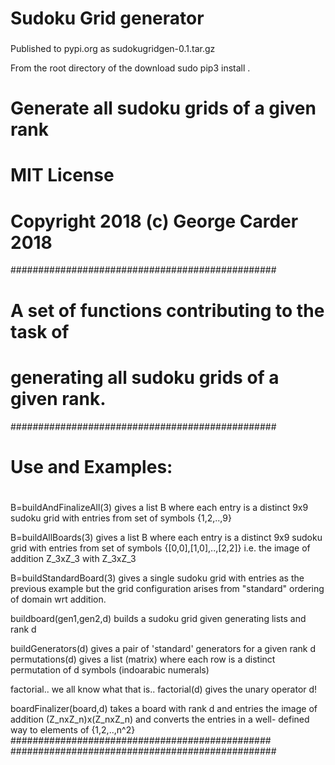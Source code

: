 # Sudoku Grid generator  
### 
Published to pypi.org as sudokugridgen-0.1.tar.gz

From the root directory of the download
sudo pip3 install .

# Generate all sudoku grids of a given rank 
# MIT License
# Copyright 2018 (c) George Carder 2018

################################################
# A set of functions contributing to the task of
# generating all sudoku grids of a given rank.
################################################
# Use and Examples:
#
 B=buildAndFinalizeAll(3) gives a list B where
 each entry is a distinct 9x9 sudoku grid with
 entries from set of symbols {1,2,..,9}

 B=buildAllBoards(3) gives a list B where each
 entry is a distinct 9x9 sudoku grid with
 entries from set of symbols 
 {[0,0],[1,0],..,[2,2]} i.e. the image
 of addition Z_3xZ_3 with Z_3xZ_3

 B=buildStandardBoard(3) gives a single 
 sudoku grid with entries as the previous
 example but the grid configuration arises
 from "standard" ordering of domain wrt
 addition.

 buildboard(gen1,gen2,d) builds a sudoku
 grid given generating lists and rank d

 buildGenerators(d) gives a pair of 
 'standard' generators for a given
 rank d
 permutations(d) gives a list (matrix)
 where each row is a distinct permutation
 of d symbols (indoarabic numerals)

 factorial.. we all know what that is..
 factorial(d) gives the unary operator
 d!

 boardFinalizer(board,d) takes a board
 with rank d and entries the image 
 of addition (Z_nxZ_n)x(Z_nxZ_n)
 and converts the entries in a well-
 defined way to elements of 
 {1,2,..,n^2}
###############################################
################################################


